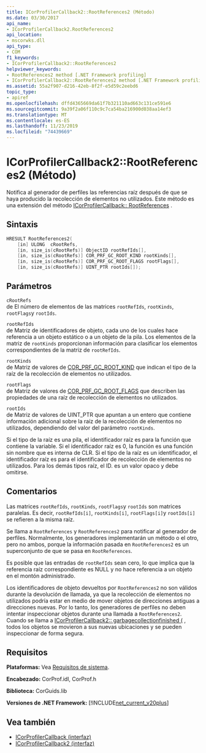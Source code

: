 ```yaml
---
title: ICorProfilerCallback2::RootReferences2 (Método)
ms.date: 03/30/2017
api_name:
- ICorProfilerCallback2.RootReferences2
api_location:
- mscorwks.dll
api_type:
- COM
f1_keywords:
- ICorProfilerCallback2::RootReferences2
helpviewer_keywords:
- RootReferences2 method [.NET Framework profiling]
- ICorProfilerCallback2::RootReferences2 method [.NET Framework profiling]
ms.assetid: 55a2f907-d216-42eb-8f2f-e5d59c2eebd6
topic_type:
- apiref
ms.openlocfilehash: dffd4365669da61f7b321110ad663c131ce591e6
ms.sourcegitcommit: 9a39f2a06f110c9c7ca54ba216900d038aa14ef3
ms.translationtype: MT
ms.contentlocale: es-ES
ms.lasthandoff: 11/23/2019
ms.locfileid: "74439669"
---
```

# <a name="icorprofilercallback2rootreferences2-method"></a>ICorProfilerCallback2::RootReferences2 (Método)
Notifica al generador de perfiles las referencias raíz después de que se haya producido la recolección de elementos no utilizados. Este método es una extensión del método [ICorProfilerCallback:: RootReferences](../../../../docs/framework/unmanaged-api/profiling/icorprofilercallback-rootreferences-method.md) .  
  
## <a name="syntax"></a>Sintaxis  
  
```cpp  
HRESULT RootReferences2(  
    [in] ULONG  cRootRefs,  
    [in, size_is(cRootRefs)] ObjectID rootRefIds[],  
    [in, size_is(cRootRefs)] COR_PRF_GC_ROOT_KIND rootKinds[],  
    [in, size_is(cRootRefs)] COR_PRF_GC_ROOT_FLAGS rootFlags[],  
    [in, size_is(cRootRefs)] UINT_PTR rootIds[]);  
```  
  
## <a name="parameters"></a>Parámetros  
 `cRootRefs`  
 de El número de elementos de las matrices `rootRefIds`, `rootKinds`, `rootFlags`y `rootIds`.  
  
 `rootRefIds`  
 de Matriz de identificadores de objeto, cada uno de los cuales hace referencia a un objeto estático o a un objeto de la pila. Los elementos de la matriz de `rootKinds` proporcionan información para clasificar los elementos correspondientes de la matriz de `rootRefIds`.  
  
 `rootKinds`  
 de Matriz de valores de [COR_PRF_GC_ROOT_KIND](../../../../docs/framework/unmanaged-api/profiling/cor-prf-gc-root-kind-enumeration.md) que indican el tipo de la raíz de la recolección de elementos no utilizados.  
  
 `rootFlags`  
 de Matriz de valores de [COR_PRF_GC_ROOT_FLAGS](../../../../docs/framework/unmanaged-api/profiling/cor-prf-gc-root-flags-enumeration.md) que describen las propiedades de una raíz de recolección de elementos no utilizados.  
  
 `rootIds`  
 de Matriz de valores de UINT_PTR que apuntan a un entero que contiene información adicional sobre la raíz de la recolección de elementos no utilizados, dependiendo del valor del parámetro `rootKinds`.  
  
 Si el tipo de la raíz es una pila, el identificador raíz es para la función que contiene la variable. Si el identificador raíz es 0, la función es una función sin nombre que es interna de CLR. Si el tipo de la raíz es un identificador, el identificador raíz es para el identificador de recolección de elementos no utilizados. Para los demás tipos raíz, el ID. es un valor opaco y debe omitirse.  
  
## <a name="remarks"></a>Comentarios  
 Las matrices `rootRefIds`, `rootKinds`, `rootFlags`y `rootIds` son matrices paralelas. Es decir, `rootRefIds[i]`, `rootKinds[i]`, `rootFlags[i]`y `rootIds[i]` se refieren a la misma raíz.  
  
 Se llama a `RootReferences` y `RootReferences2` para notificar al generador de perfiles. Normalmente, los generadores implementarán un método o el otro, pero no ambos, porque la información pasada en `RootReferences2` es un superconjunto de que se pasa en `RootReferences`.  
  
 Es posible que las entradas de `rootRefIds` sean cero, lo que implica que la referencia raíz correspondiente es NULL y no hace referencia a un objeto en el montón administrado.  
  
 Los identificadores de objeto devueltos por `RootReferences2` no son válidos durante la devolución de llamada, ya que la recolección de elementos no utilizados podría estar en medio de mover objetos de direcciones antiguas a direcciones nuevas. Por lo tanto, los generadores de perfiles no deben intentar inspeccionar objetos durante una llamada a `RootReferences2`. Cuando se llama a [ICorProfilerCallback2:: garbagecollectionfinished (](../../../../docs/framework/unmanaged-api/profiling/icorprofilercallback2-garbagecollectionfinished-method.md) , todos los objetos se movieron a sus nuevas ubicaciones y se pueden inspeccionar de forma segura.  
  
## <a name="requirements"></a>Requisitos  
 **Plataformas:** Vea [Requisitos de sistema](../../../../docs/framework/get-started/system-requirements.md).  
  
 **Encabezado:** CorProf.idl, CorProf.h  
  
 **Biblioteca:** CorGuids.lib  
  
 **Versiones de .NET Framework:** [!INCLUDE[net_current_v20plus](../../../../includes/net-current-v20plus-md.md)]  
  
## <a name="see-also"></a>Vea también

- [ICorProfilerCallback (interfaz)](../../../../docs/framework/unmanaged-api/profiling/icorprofilercallback-interface.md)
- [ICorProfilerCallback2 (interfaz)](../../../../docs/framework/unmanaged-api/profiling/icorprofilercallback2-interface.md)
